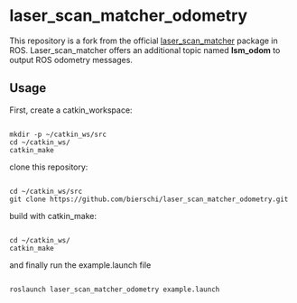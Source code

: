 # laser_scan_matcher_odometry

This repository is a fork from the official [laser_scan_matcher](http://wiki.ros.org/laser_scan_matcher) package in ROS.
Laser_scan_matcher offers an additional topic named **lsm_odom** to output ROS odometry messages.


## Usage

First, create a catkin_workspace:

<pre><code>
mkdir -p ~/catkin_ws/src
cd ~/catkin_ws/
catkin_make
</pre></code>

clone this repository:<br>

<pre><code>
cd ~/catkin_ws/src
git clone https://github.com/bierschi/laser_scan_matcher_odometry.git
</pre></code>

build with catkin_make:<br>

<pre><code>
cd ~/catkin_ws/
catkin_make
</pre></code>

and finally run the example.launch file

<pre><code>
roslaunch laser_scan_matcher_odometry example.launch
</pre></code>